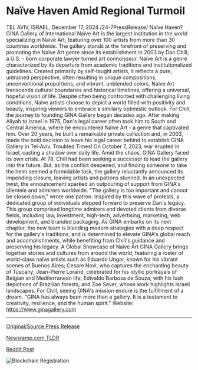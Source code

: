 # Naïve Haven Amid Regional Turmoil

TEL AVIV, ISRAEL, December 17, 2024 /24-7PressRelease/  Naïve Haven?  GINA Gallery of International Naïve Art is the largest institution in the world specializing in Naïve Art, featuring over 100 artists from more than 30 countries worldwide. The gallery stands at the forefront of preserving and promoting the Naïve Art genre since its establishment in 2003 by Dan Chill, a U.S. - born corporate lawyer turned art connoisseur.  Naïve Art is a genre characterized by its departure from academic traditions and institutionalized guidelines. Created primarily by self-taught artists, it reflects a pure, untrained perspective, often resulting in unique compositions, unconventional proportions, and vibrant, unblended colors.  Naïve Art transcends cultural boundaries and historical timelines, offering a universal, hopeful vision of life. Despite often being confronted with challenging living conditions, Naïve artists choose to depict a world filled with positivity and beauty, inspiring viewers to embrace a similarly optimistic outlook.  For Chill, the journey to founding GINA Gallery began decades ago. After making Aliyah to Israel in 1975, Dan's legal career often took him to South and Central America, where he encountered Naïve Art - a genre that captivated him. Over 20 years, he built a remarkable private collection and, in 2003, made the bold decision to leave his legal career behind to establish GINA Gallery in Tel-Aviv.   Troubled Times!  On October 7, 2023, war erupted in Israel, casting a shadow over daily life. Amid the chaos, GINA Gallery faced its own crisis. At 78, Chill had been seeking a successor to lead the gallery into the future. But, as the conflict deepened, and finding someone to take the helm seemed a formidable task, the gallery reluctantly announced its impending closure, leaving artists and patrons stunned.  In an unexpected twist, the announcement sparked an outpouring of support from GINA's clientele and admirers worldwide. "The gallery is too important and cannot be closed down," wrote one patron. Inspired by this wave of protests, a dedicated group of individuals stepped forward to preserve Dan's legacy. This group comprised longtime admirers and devoted clients from diverse fields, including law, investment, high-tech, advertising, marketing, web development, and branded packaging.  As GINA embarks on its next chapter, the new team is blending modern strategies with a deep respect for the gallery's traditions, and is determined to elevate GINA's global reach and accomplishments, while benefiting from Chill's guidance and preserving his legacy.  A Global Showcase of Naïve Art  GINA Gallery brings together stories and cultures from around the world, featuring a roster of world-class naïve artists such as Eduardo Ungar, known for his vibrant scenes of Buenos Aires; Cesare Novi, who captures the enchanting beauty of Tuscany; Jean-Pierre Lorand, celebrated for his idyllic portrayals of Belgian and Mediterranean life; Edivaldo Barbosa de Souza, with his lush depictions of Brazilian forests; and Zoe Sever, whose work highlights Israeli landscapes.   For Chill, seeing GINA's mission endure is the fulfillment of a dream. "GINA has always been more than a gallery. It is a testament to creativity, resilience, and the human spirit."  Website: https://www.ginagallery.com 

---

[Original/Source Press Release](https://www.24-7pressrelease.com/press-release/517109/na%C3%AFve-haven-amid-regional-turmoil)
                    

[Newsramp.com TLDR](https://newsramp.com/curated-news/gina-gallery-of-international-naive-art-faces-closure-during-israeli-war-but-finds-new-hope/0d1ece86df2e9a7529891631617ef9e7) 

 



[Reddit Post](https://www.reddit.com/r/Lifestyle_Culture/comments/1hghoxf/gina_gallery_of_international_naïve_art_faces/) 



![Blockchain Registration](https://cdn.newsramp.app/24-7PressRelease/qrcode/2412/17/tileCRsY.webp)
